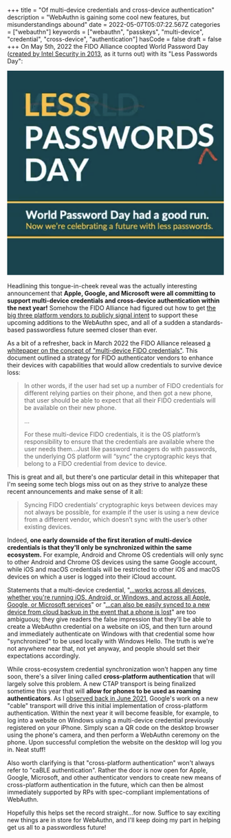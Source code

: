 +++
title = "Of multi-device credentials and cross-device authentication"
description = "WebAuthn is gaining some cool new features, but misunderstandings abound"
date = 2022-05-07T05:07:22.567Z
categories = ["webauthn"]
keywords = ["webauthn", "passkeys", "multi-device", "credential", "cross-device", "authentication"]
hasCode = false
draft = false
+++
On May 5th, 2022 the FIDO Alliance coopted World Password Day ([created by Intel Security in 2013](https://passwordday.org/), as it turns out) with its "Less Passwords Day":

![FIDO Alliance's promotional banner for its "Less Passwords Day"](images/screen-shot-2022-05-06-at-10.17.28-pm.png "Less Passwords Day")

Headlining this tongue-in-cheek reveal was the actually interesting announcement that **Apple, Google, and Microsoft were all committing to support multi-device credentials and cross-device authentication within the next year!** Somehow the FIDO Alliance had figured out how to get [the big three platform vendors to publicly signal intent](https://fidoalliance.org/world-password-day-had-a-good-run-now-were-celebrating-a-future-with-less-passwords/) to support these upcoming additions to the WebAuthn spec, and all of a sudden a standards-based passwordless future seemed closer than ever.

As a bit of a refresher, back in March 2022 the FIDO Alliance released [a whitepaper on the concept of "multi-device FIDO credentials"](https://fidoalliance.org/white-paper-multi-device-fido-credentials/). This document outlined a strategy for FIDO authenticator vendors to enhance their devices with capabilities that would allow credentials to survive device loss:

> In other words, if the user had set up a number of FIDO credentials for different relying parties on their phone, and then got a new phone, that user should be able to expect that all their FIDO credentials will be available on their new phone.
>
> ...
>
> For these multi-device FIDO credentials, it is the OS platform’s responsibility to ensure that the credentials are available where the user needs them...Just like password managers do with passwords, the underlying OS platform will “sync” the cryptographic keys that belong to a FIDO credential from device to device.

This is great and all, but there's one particular detail in this whitepaper that I'm seeing some tech blogs miss out on as they strive to analyze these recent announcements and make sense of it all:

> Syncing FIDO credentials’ cryptographic keys between devices may not always be possible, for example if the user is using a new device from a different vendor, which doesn’t sync with the user’s other existing
> devices.

Indeed, **one early downside of the first iteration of multi-device credentials is that they'll only be synchronized within the same ecosystem.** For example, Android and Chrome OS credentials will only sync to other Android and Chrome OS devices using the same Google account, while iOS and macOS credentials will be restricted to other iOS and macOS devices on which a user is logged into their iCloud account.

Statements that a multi-device credential, "[...works across all devices, whether you're running iOS, Android, or Windows, and across all Apple, Google, or Microsoft services](https://arstechnica.com/information-technology/2022/05/how-apple-google-and-microsoft-will-kill-passwords-and-phishing-in-1-stroke/)" or "[...can also be easily synced to a new device from cloud backup in the event that a phone is lost](https://www.theverge.com/2022/5/5/23057646/apple-google-microsoft-passwordless-sign-in-fido)" are too ambiguous; they give readers the false impression that they'll be able to create a WebAuthn credential on a website on iOS, and then turn around and immediately authenticate on Windows with that credential some how  "synchronized" to be used locally with Windows Hello. The truth is we're not anywhere near that, not yet anyway, and people should set their expectations accordingly.

While cross-ecosystem credential synchronization won't happen any time soon, there's a silver lining called **cross-platform authentication** that will largely solve this problem. A new CTAP transport is being finalized sometime this year that will **allow for phones to be used as roaming authenticators**. As I [observed back in June 2021](/2021/06/18/previewing-chromes-cable-v2-support-for-webauthn/), Google's work on a new "cable" transport will drive this initial implementation of cross-platform authentication. Within the next year it will become feasible, for example, to log into a website on Windows using a multi-device credential previously registered on your iPhone. Simply scan a QR code on the desktop browser using the phone's camera, and then perform a WebAuthn ceremony on the phone. Upon successful completion the website on the desktop will log you in. Neat stuff!

Also worth clarifying is that "cross-platform authentication" won't always refer to "caBLE authentication". Rather the door is now open for Apple, Google, Microsoft, and other authenticator vendors to create new means of cross-platform authentication in the future, which can then be almost immediately supported by RPs with spec-compliant implementations of WebAuthn.

Hopefully this helps set the record straight...for now. Suffice to say exciting new things are in store for WebAuthn, and I'll keep doing my part in helping get us all to a passwordless future!